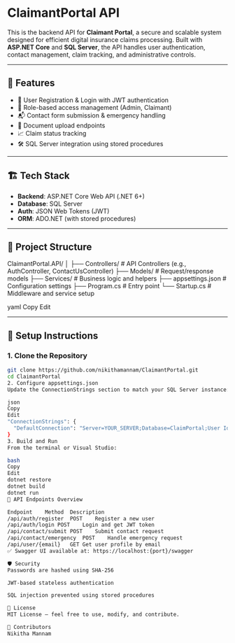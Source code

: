 # ClaimantPortal API

This is the backend API for **Claimant Portal**, a secure and scalable system designed for efficient digital insurance claims processing. Built with **ASP.NET Core** and **SQL Server**, the API handles user authentication, contact management, claim tracking, and administrative controls.

---

## 🚀 Features

- 🔐 User Registration & Login with JWT authentication
- 👤 Role-based access management (Admin, Claimant)
- 📬 Contact form submission & emergency handling
- 📂 Document upload endpoints
- 📈 Claim status tracking
- 🛠️ SQL Server integration using stored procedures

---

## 🏗️ Tech Stack

- **Backend**: ASP.NET Core Web API (.NET 6+)
- **Database**: SQL Server
- **Auth**: JSON Web Tokens (JWT)
- **ORM**: ADO.NET (with stored procedures)

---

## 📁 Project Structure

ClaimantPortal.API/ │ ├── Controllers/ # API Controllers (e.g., AuthController, ContactUsController) ├── Models/ # Request/response models ├── Services/ # Business logic and helpers ├── appsettings.json # Configuration settings ├── Program.cs # Entry point └── Startup.cs # Middleware and service setup

yaml
Copy
Edit

---

## 🔧 Setup Instructions

### 1. Clone the Repository

```bash
git clone https://github.com/nikithamannam/ClaimantPortal.git
cd ClaimantPortal
2. Configure appsettings.json
Update the ConnectionStrings section to match your SQL Server instance:

json
Copy
Edit
"ConnectionStrings": {
  "DefaultConnection": "Server=YOUR_SERVER;Database=ClaimPortal;User Id=YOUR_USER;Password=YOUR_PASSWORD;"
}
3. Build and Run
From the terminal or Visual Studio:

bash
Copy
Edit
dotnet restore
dotnet build
dotnet run
📡 API Endpoints Overview

Endpoint	Method	Description
/api/auth/register	POST	Register a new user
/api/auth/login	POST	Login and get JWT token
/api/contact/submit	POST	Submit contact request
/api/contact/emergency	POST	Handle emergency request
/api/user/{email}	GET	Get user profile by email
✅ Swagger UI available at: https://localhost:{port}/swagger

🛡️ Security
Passwords are hashed using SHA-256

JWT-based stateless authentication

SQL injection prevented using stored procedures

📜 License
MIT License – feel free to use, modify, and contribute.

🤝 Contributors
Nikitha Mannam

